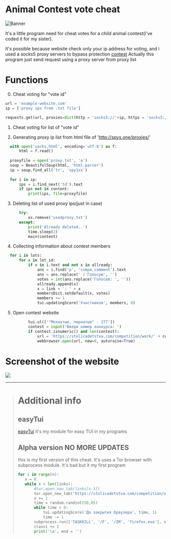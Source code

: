 # Animal Contest vote cheat

![Banner](https://github.com/Ninnjah/Contest-cheat/blob/master/banner.JPG)

It's a little program need for cheat votes for a child animal contest(i've coded it for my sister).

It's possible because website check only your ip address for voting, and i used a socks5 proxy servers to bypass protection [contest](https://stolicadetstva.com/competition/work/277/)
Actually this program just send request using a proxy server from proxy list
# Functions
0. Cheat voting for "vote id"
  ```python
  url = 'example-website.com'
  ip = ['proxy ips from .txt file']
  
  requests.get(url, proxies=dict(http = 'socks5://'+ip, https = 'socks5://'+ip))
  ```
1. Cheat voting for list of "vote id"
  
2. Generating proxy ip list from html file of 'http://spys.one/proxies/'
  ```python
    with open('socks.html', encoding='utf-8') as f:
        html = f.read()
        
    proxyfile = open('proxy.txt', 'a')
    soup = BeautifulSoup(html, 'html.parser')
    ip = soup.find_all('tr', 'spy1xx')
    
    for i in ip:
        ips = i.find_next('td').text
        if ips not in content:
            print(ips, file=proxyfile)
  ```
 3. Deleting list of used proxy ips(just in case)
  ```python
        try:
            os.remove('usedproxy.txt')
        except:
            print('Already deleted..')
            time.sleep(2)
            main(content)
  ```
  4. Collecting information about contest members
  ```python
    for i in lots:                                              
        for x in lot_id:                                       
            if x in i.text and not x in allready:              
                ans = i.find('p', 'compe_comment').text        
                ans = ans.replace(' | Голосую', '') 
                votes = int(ans.replace('Голосов: ', ''))
                allready.append(x)  
                x = link + ': ' + x        
                membersDict.setdefault(x, votes)      
                members += 1                    
                tui.updatingScore('Участников', members, 0) 
  ```
  5. Open contest website
  ```python
            tui.ul(['"Мохнатые, пернатые" - 277'])
            contest = input('Введи номер конкурса: ') 
            if contest.isnumeric() and len(contest):
                url = 'https://stolicadetstva.com/competition/work/' + contest
                webbrowser.open(url, new=0, autoraise=True)
  ```
# Screenshot of the website
![](https://github.com/Ninnjah/animalContest/blob/master/contestWebsite.png)

---
># Additional info
>## easyTui
>[easyTui](https://github.com/Ninnjah/easyTui) it's my module for easy TUI in my programs
>## Alpha version   NO MORE UPDATES
>this is my first version of this cheat. It's uses a Tor browser with subprocess module. It's bad but it my first program
>```python
>for i in range(n):
>    x = 0
>    while x < len(links):
>        #tor.open_new_tab(links[x-1])
>        tor.open_new_tab('https://stolicadetstva.com/competition/vote/47714/')
>        x += 1
>        time = random.randint(50,65)
>        while time > 0:
>            tui.updatingScore('До закрытия браузера', time, 1)
>            time -= 1
>        subprocess.run(['TASKKILL', '/F', '/IM', 'firefox.exe'], stdout=subprocess.DEVNULL)
>        classi += 1
>        print('\a', end = '')
>```
